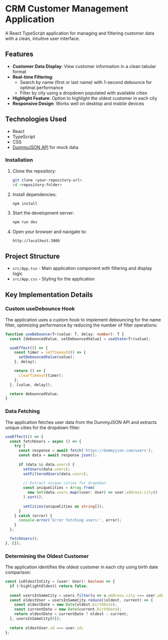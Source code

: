 # CRM Customer Management Application

A React TypeScript application for managing and filtering customer data with a clean, intuitive user interface.

## Features

- **Customer Data Display**: View customer information in a clean tabular format
- **Real-time Filtering**:
  - Search by name (first or last name) with 1-second debounce for optimal performance
  - Filter by city using a dropdown populated with available cities
- **Highlight Feature**: Option to highlight the oldest customer in each city
- **Responsive Design**: Works well on desktop and mobile devices


## Technologies Used

- React
- TypeScript
- CSS
- [DummyJSON API](https://dummyjson.com/) for mock data

### Installation

1. Clone the repository:
   ```bash
   git clone <your-repository-url>
   cd <repository-folder>
   ```

2. Install dependencies:
   ```bash
   npm install
   ```

3. Start the development server:
   ```bash
   npm run dev
   ```

4. Open your browser and navigate to:
   ```
   http://localhost:3000
   ```

## Project Structure

- `src/App.tsx` - Main application component with filtering and display logic
- `src/App.css` - Styling for the application

## Key Implementation Details

### Custom useDebounce Hook

The application uses a custom hook to implement debouncing for the name filter, optimizing performance by reducing the number of filter operations:

```typescript
function useDebounce<T>(value: T, delay: number): T {
  const [debouncedValue, setDebouncedValue] = useState<T>(value);

  useEffect(() => {
    const timer = setTimeout(() => {
      setDebouncedValue(value);
    }, delay);

    return () => {
      clearTimeout(timer);
    };
  }, [value, delay]);

  return debouncedValue;
}
```

### Data Fetching

The application fetches user data from the DummyJSON API and extracts unique cities for the dropdown filter:

```typescript
useEffect(() => {
  const fetchUsers = async () => {
    try {
      const response = await fetch('https://dummyjson.com/users');
      const data = await response.json();
      
      if (data && data.users) {
        setUsers(data.users);
        setFilteredUsers(data.users);
        
        // Extract unique cities for dropdown
        const uniqueCities = Array.from(
          new Set(data.users.map((user: User) => user.address.city))
        ).sort();
        
        setCities(uniqueCities as string[]);
      }
    } catch (error) {
      console.error('Error fetching users:', error);
    }
  };

  fetchUsers();
}, []);
```

### Determining the Oldest Customer

The application identifies the oldest customer in each city using birth date comparison:

```typescript
const isOldestInCity = (user: User): boolean => {
  if (!highlightOldest) return false;
  
  const usersInSameCity = users.filter(u => u.address.city === user.address.city);
  const oldestUser = usersInSameCity.reduce((oldest, current) => {
    const oldestDate = new Date(oldest.birthDate);
    const currentDate = new Date(current.birthDate);
    return oldestDate < currentDate ? oldest : current;
  }, usersInSameCity[0]);
  
  return oldestUser.id === user.id;
};
```

